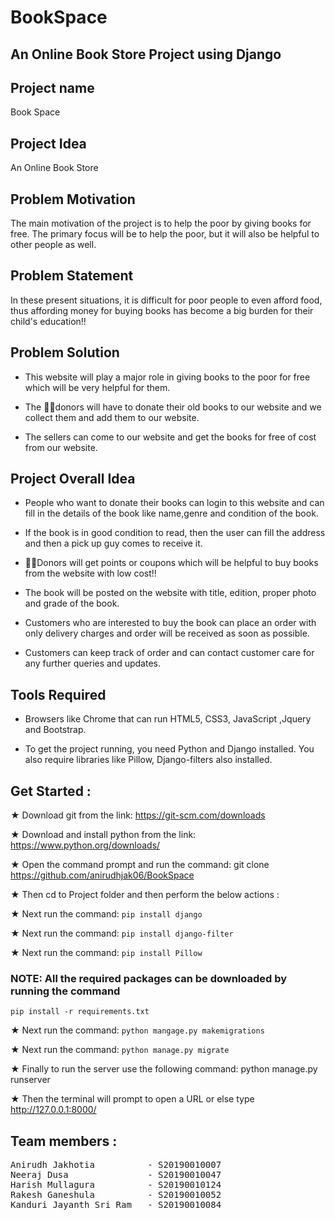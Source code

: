 # BookSpace
## An Online Book Store Project using Django

## Project name
Book Space
 
## Project Idea
An Online Book Store

## Problem Motivation 
The main motivation of the project is to help the poor by giving books for free. The primary focus will be to help the poor, but it will also be helpful to other people as well.

## Problem Statement 

In these present situations, it is difficult for poor people to even afford food, thus affording money for buying books has become a big burden for their child's education!!

## Problem Solution

- This website will play a major role in giving books to the poor for free which will be very helpful for them.

- The  👨‍💻donors will have to donate their old books to our website and we collect them and add them to our website.

- The sellers can come to our website and get the books for free of cost from our website.

## Project Overall Idea

- People who want to donate their books can login to this website and can fill in the details of the book like name,genre and condition of the book.

- If the book is in good condition to read, then the user can fill the address and then a pick up guy comes to receive it.

-  👨‍💻Donors will get points or coupons which will be helpful to buy books from the website with low cost!!

- The book will be posted on the website with title, edition, proper photo and grade of the book.

- Customers who are interested to buy the book can place an order with only delivery charges and order will be received as soon as possible.

- Customers can keep track of order and can contact customer care for any further queries and updates.

## Tools Required

- Browsers like Chrome that can run HTML5, CSS3, JavaScript ,Jquery and Bootstrap.

- To get the project running, you need Python and Django installed. You also require libraries like Pillow, Django-filters also installed.

## Get Started :

★ Download git from the link: https://git-scm.com/downloads

★ Download and install python from the link: https://www.python.org/downloads/

★ Open the command prompt and run the command: git clone https://github.com/anirudhjak06/BookSpace

★ Then cd to Project folder and then perform the below actions :

★ Next run the command: ```pip install django```

★ Next run the command: ```pip install django-filter```

★ Next run the command: ```pip install Pillow```

### NOTE: All the required packages can be downloaded by running the command 
```pip install -r requirements.txt```

★ Next run the command: ```python mangage.py makemigrations```

★ Next run the command: ```python manage.py migrate```

★ Finally to run the server use the following command: python manage.py runserver

★ Then the terminal will prompt to open a URL or else type http://127.0.0.1:8000/

## Team members :

<pre>
Anirudh Jakhotia          - S20190010007
Neeraj Dusa               - S20190010047
Harish Mullagura          - S20190010124
Rakesh Ganeshula          - S20190010052
Kanduri Jayanth Sri Ram   - S20190010084
</pre>
